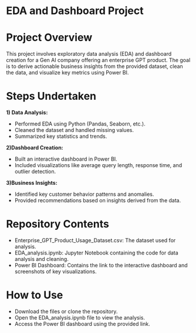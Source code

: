 # EDA and Dashboard Project

# Project Overview
This project involves exploratory data analysis (EDA) and dashboard creation for a Gen AI company offering an enterprise GPT product. The goal is to derive actionable business insights from the provided dataset, clean the data, and visualize key metrics using Power BI.

# Steps Undertaken

**1) Data Analysis:**
- Performed EDA using Python (Pandas, Seaborn, etc.).
- Cleaned the dataset and handled missing values.
- Summarized key statistics and trends.

**2)Dashboard Creation:**
- Built an interactive dashboard in Power BI.
- Included visualizations like average query length, response time, and outlier detection.

**3)Business Insights:**
- Identified key customer behavior patterns and anomalies.
- Provided recommendations based on insights derived from the data.

# Repository Contents
- Enterprise_GPT_Product_Usage_Dataset.csv: The dataset used for analysis.
- EDA_analysis.ipynb: Jupyter Notebook containing the code for data analysis and cleaning.
- Power BI Dashboard: Contains the link to the interactive dashboard and screenshots of key visualizations.

# How to Use
- Download the files or clone the repository.
- Open the EDA_analysis.ipynb file to view the analysis.
- Access the Power BI dashboard using the provided link.
